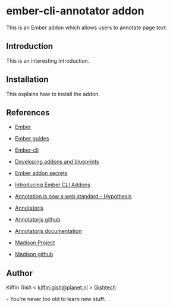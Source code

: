 # ember-cli-annotator addon

This is an Ember addon which allows users to annotate page text.

## Introduction

This is an interesting introduction.

## Installation

This explains how to install the addon.

## References

* [Ember](http://emberjs.com/)
* [Ember guides](https://guides.emberjs.com/v2.11.0/)
* [Ember-cli](https://ember-cli.com/)
* [Developing addons and blueprints](https://ember-cli.com/extending/#developing-addons-and-blueprints)
* [Ember addon secrets](http://emberup.co/ember-addon-secrets/)
* [Introducing Ember CLI Addons](https://dockyard.com/blog/2014/06/24/introducing_ember_cli_addons)

* [Annotation is now a web standard – Hypothesis](https://hypothes.is/blog/annotation-is-now-a-web-standard/)
* [Annotatorjs](http://annotatorjs.org)
* [Annotatorjs github](https://github.com/openannotation/annotator/)
* [Annotatorjs documentation](http://docs.annotatorjs.org/en/v1.2.x/index.html)
* [Madison Project](http://opengovfoundation.org/the-madison-project)
* [Madison github](opengovfoundation/madison)

## Author

Kiffin Gish \< kiffin.gish@planet.nl \>
[Gishtech](http://gishtech.com)

\- You're never too old to learn new stuff.
